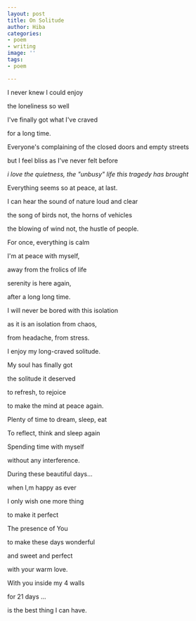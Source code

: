 ```yaml
---
layout: post
title: On Solitude
author: Hiba
categories:
- poem
- writing
image: ''
tags:
- poem

---
```

I never knew I could enjoy

the loneliness so well

I've finally got what I've craved

for a long time.

Everyone's complaining of the closed doors and empty streets

but I feel bliss as I've never felt before

_i love the quietness, the "unbusy" life this tragedy has brought_

Everything seems so at peace, at last.

I can hear the sound of nature loud and clear

the song of birds not, the horns of vehicles

the blowing of wind not, the hustle of people.

For once, everything is calm

I'm at peace with myself,

away from the frolics of life

serenity is here again,

after a long long time.

I will never be bored with this isolation

as it is an isolation from chaos,

from headache, from stress.

I enjoy my long-craved solitude.

My soul has finally got

the solitude it deserved

to refresh, to rejoice

to make the mind at peace again.

Plenty of time to dream, sleep, eat

To reflect, think and sleep again

Spending time with myself

without any interference.

During these beautiful days...

when I,m happy as ever

I only wish one more thing

to make it perfect

The presence of You

to make these days wonderful

and sweet and perfect

with your warm love.

With you inside my 4 walls

for 21 days ...

is the best thing I can have.